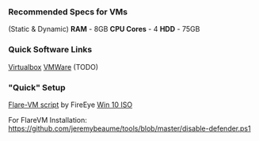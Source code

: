 
### Recommended Specs for VMs
(Static & Dynamic)
**RAM** - 8GB
**CPU Cores** - 4
**HDD** - 75GB

### Quick Software Links
[Virtualbox]()
[VMWare]()
(TODO)

### "Quick" Setup
[Flare-VM script](https://github.com/mandiant/flare-vm) by FireEye
[Win 10 ISO](https://www.microsoft.com/en-us/software-download/windows10ISO)

For FlareVM Installation:
	https://github.com/jeremybeaume/tools/blob/master/disable-defender.ps1
		

